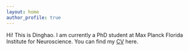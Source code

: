 ```yaml
---
layout: home
author_profile: true
---
```

Hi! This is Dinghao. I am currently a PhD student at Max Planck Florida Institute for Neuroscience. You can find my [CV](https://dinghaoluo.github.io/cv/) here.